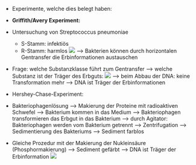 - Experimente, welche dies belegt haben:

- **Griffith/Avery Experiment:**
- Untersuchung von Streptococcus pneumoniae
	- S-Stamm: infektiös
	- R-Stamm: harmlos 
![](Pasted%20image%2020231201115038.png)
--> Bakterien können durch horizontalen Gentransfer die Erbinformationen austauschen 

- Frage: welche Substanzklasse führt zum Gentransfer --> welche Substanz ist der Träger des Erbguts:
![](Pasted%20image%2020231201115236.png)
--> beim Abbau der DNA: keine Transformation mehr --> DNA ist Träger der Erbinformationen 



- Hershey-Chase-Experiment:
- Bakteriophagenlösung --> Makierung der Proteine mit radioaktiven Schwefel --> Bakterium kommen in das Medium --> Bakteriophagen transformieren das Erbgut in das Bakterium --> durch Agitator: Bakteriophagen werden vom Bakterium getrennt --> Zentrifugation --> Sedimentierung des Bakteriums --> Sediment farblos 
- Gleiche Prozedur mit der Makierung der Nukleinsäure (Phosphormakierung) --> Sediment gefärbt --> DNA ist Träger der Erbinformation 
![](Pasted%20image%2020231201120029.png)
